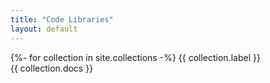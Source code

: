 ```yaml
---
title: "Code Libraries"
layout: default
---
```


{%- for collection in site.collections -%}
    {{ collection.label }}<br />
    {{ collection.docs }}<br /><br /><br />
